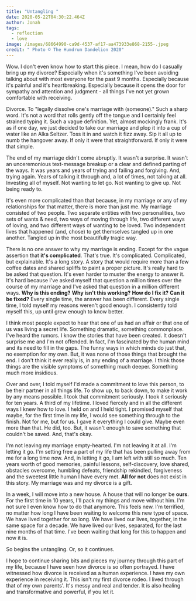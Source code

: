 ```yaml
---
title: "Untangling "
date: 2020-05-22T04:30:22.464Z
author: Jonah
tags:
  - reflection
  - love
image: /images/68664990-ca9d-4537-af17-aa473933e868-2155-.jpeg
credit: " Photo © The Humdrum Dandelion 2020"
---
```

Wow. I don't even know how to start this piece. I mean, how do I casually bring up my divorce? Especially when it's something I've been avoiding talking about with most everyone for the past 9 months. Especially because it's painful and it's heartbreaking. Especially because it opens the door for sympathy and attention and judgment - all things I've not yet grown comfortable with receiving. 

Divorce. To "legally dissolve one's marriage with (someone)." Such a sharp word. It's not a word that rolls gently off the tongue and I certainly feel strained typing it. Such a vague definition. Yet, almost mockingly frank. It's as if one day, we just decided to take our marriage and plop it into a cup of water like an Alka Seltzer. Toss it in and watch it fizz away. Sip it all up to numb the hangover away. If only it were that straightforward. If only it were that simple.

The end of my marriage didn't come abruptly. It wasn't a surprise. It wasn't an unceremonious text-message breakup or a clear and defined parting of the ways. It was years and years of trying and failing and forgiving. And, trying again. Years of talking it through and, a lot of times, not talking at all. Investing all of myself. Not wanting to let go. Not wanting to give up. Not being ready to. 

It's even more complicated than that because, in my marriage or any of my relationships for that matter, there is more than just me. My marriage consisted of two people. Two separate entities with two personalities, two sets of wants & need, two ways of moving through life, two different ways of loving, and two different ways of wanting to be loved. Two independent lives that happened (and, chose) to get themselves tangled up in one another. Tangled up in the most beautifully tragic way. 

There is no one answer to why my marriage is ending. Except for the vague assertion that **it's complicated**. That's true. It's complicated. Complicated, but explainable. It's a long story. A story that would require more than a few coffee dates and shared spliffs to paint a proper picture. It's really hard to be asked that question. It's even harder to muster the energy to answer it. It's hard because I've asked myself that question a million times over the course of my marriage and I've asked that question in a million different ways. **Why is this ending?** **Why isn't this working?** **How do I fix it?** **Can it be fixed?** Every single time, the answer has been different. Every single time, I told myself my reasons weren't good enough. I consistently told myself this, up until grew enough to know better.

I think most people expect to hear that one of us had an affair or that one of us was living a secret life. Something dramatic, something commonplace. I've heard the rumors. I know the stories that have been created. It doesn't surprise me and I'm not offended. In fact, I'm fascinated by the human mind and its need to fill in the gaps. The funny ways in which minds do just that, no exemption for my own. But, it was none of those things that brought the end. I don't think it ever really is, in any ending of a marriage. I think those things are the visible symptoms of something much deeper. Something much more insidious.  

Over and over, I told myself I'd made a commitment to love this person, to be their partner in all things life. To show up, to back down, to make it work by any means possible. I took that commitment seriously. I took it seriously for ten years. A third of my lifetime. I loved fiercely and in all the different ways I knew how to love. I held on and I held tight. I promised myself that maybe, for the first time in my life, I would see something through to the finish. Not for me, but for us. I gave it everything I could give. Maybe even more than that. He did, too. But, it wasn't enough to save something that couldn't be saved. And, that's okay.

I'm not leaving my marriage empty-hearted. I'm not leaving it at all. I'm letting it go. I'm setting free a part of my life that has been pulling away from me for a long time now. And, in letting it go, I am left with still so much. Ten years worth of good memories, painful lessons, self-discovery, love shared, obstacles overcome, humbling defeats, friendship rekindled, forgiveness and the sweetest little human I have every met. **All for not** does not exist in this story. My marriage was and my divorce is a gift.   

In a week, I will move into a new house. A house that will no longer be **ours**. For the first time in 10 years, I'll pack my things and move without him. I'm not sure I even know how to do that anymore. This feels new. I'm terrified, no matter how long I have been waiting to welcome this new type of space. We have lived together for so long. We have lived our lives, together, in the same space for a decade. We have lived our lives, separated, for the last nine months of that time. I've been waiting that long for this to happen and now it is.  

So begins the untangling. Or, so it continues.

I hope to continue sharing bits and pieces my journey through this part of my life, because I have seen how divorce is so often portrayed. I have witnessed how divorce is received as a human experience. I have my own experience in receiving it. This isn't my first divorce rodeo. I lived through that of my own parents'. It's messy and real and tender. It is also healing and transformative and powerful, if you let it.  